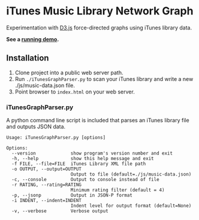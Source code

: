 # iTunes Music Library Network Graph


Experimentation with [D3.js](http://mbostock.github.com/d3/) force-directed 
graphs using iTunes library data.

**See a [running demo](http://cgmartin.com/itunes-library-network-graph).**

## Installation

1. Clone project into a public web server path.
2. Run `./iTunesGraphParser.py` to scan your iTunes library and write a new ./js/music-data.json file.
3. Point browser to `index.html` on your web server.

### iTunesGraphParser.py

A python command line script is included that parses an iTunes library file
and outputs JSON data.

    Usage: iTunesGraphParser.py [options]

    Options:
      --version             show program's version number and exit
      -h, --help            show this help message and exit
      -f FILE, --file=FILE  iTunes Library XML file path
      -o OUTPUT, --output=OUTPUT
                            Output to file (default=./js/music-data.json)
      -c, --console         Output to console instead of file
      -r RATING, --rating=RATING
                            Minimum rating filter (default = 4)
      -p, --jsonp           Output in JSON-P format
      -i INDENT, --indent=INDENT
                            Indent level for output format (default=None)
      -v, --verbose         Verbose output

